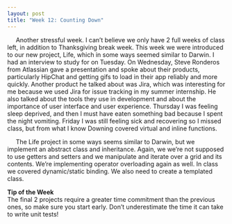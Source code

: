 ```yaml
---
layout: post
title: "Week 12: Counting Down"
---
```

&nbsp;&nbsp;&nbsp;&nbsp;&nbsp;Another stressful week.  I can’t believe we only have 2 full weeks of class left, in addition to Thanksgiving break week.  This week we were introduced to our new project, Life, which in some ways seemed similar to Darwin.  I had an interview to study for on Tuesday.  On Wednesday, Steve Ronderos from Atlassian gave a presentation and spoke about their products, particularly HipChat and getting gifs to load in their app reliably and more quickly.  Another product he talked about was Jira, which was interesting for me because we used Jira for issue tracking in my summer internship.  He also talked about the tools they use in development and about the importance of user interface and user experience.  Thursday I was feeling sleep deprived, and then I must have eaten something bad because I spent the night vomiting.  Friday I was still feeling sick and recovering so I missed class, but from what I know Downing covered virtual and inline functions.

&nbsp;&nbsp;&nbsp;&nbsp;&nbsp;The Life project in some ways seems similar to Darwin, but we implement an abstract class and inheritance.  Again, we we’re not supposed to use getters and setters and we manipulate and iterate over a grid and its contents.  We’re implementing operator overloading again as well.  In class we covered dynamic/static binding.  We also need to create a templated class.

**Tip of the Week**   
The final 2 projects require a greater time commitment than the previous ones, so make sure you start early.  Don’t underestimate the time it can take to write unit tests!
